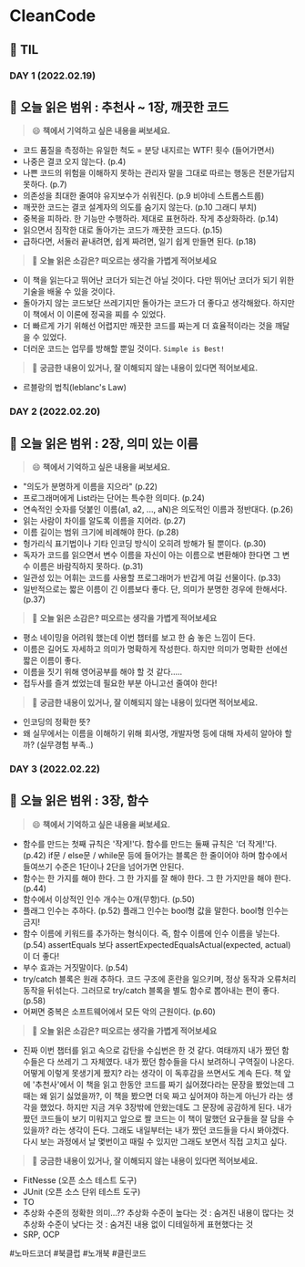 # CleanCode
## :pencil: TIL  
### DAY 1 (2022.02.19)
:book: 오늘 읽은 범위 : 추천사 ~ 1장, 깨끗한 코드
---
> :smile: **책에서 기억하고 싶은 내용을 써보세요.**
 - 코드 품질을 측정하는 유일한 척도 = 분당 내지르는 WTF! 횟수 (들어가면서)
 - 나중은 결코 오지 않는다. (p.4)
 - 나쁜 코드의 위험을 이해하지 못하는 관리자 말을 그대로 따르는 행동은 전문가답지 못하다. (p.7)
 - 의존성을 최대한 줄여야 유지보수가 쉬워진다. (p.9 비야네 스트롭스트룹)
 - 깨끗한 코드는 결코 설계자의 의도를 숨기지 않는다. (p.10 그래디 부치)
 - 중복을 피하라. 한 기능만 수행하라. 제대로 표현하라. 작게 추상화하라. (p.14)
 - 읽으면서 짐작한 대로 돌아가는 코드가 깨끗한 코드다. (p.15)
 - 급하다면, 서둘러 끝내려면, 쉽게 짜려면, 일기 쉽게 만들면 된다. (p.18)
 
> :thinking: **오늘 읽은 소감은? 떠오르는 생각을 가볍게 적어보세요**
 - 이 책을 읽는다고 뛰어난 코더가 되는건 아닐 것이다. 다만 뛰어난 코더가 되기 위한 기술을 배울 수 있을 것이다.
 - 돌아가지 않는 코드보단 쓰레기지만 돌아가는 코드가 더 좋다고 생각해왔다. 하지만 이 책에서 이 이론에 정곡을 찌를 수 있었다.
 - 더 빠르게 가기 위해선 어렵지만 깨끗한 코드를 짜는게 더 효율적이라는 것을 깨달을 수 있었다.
 - 더러운 코드는 업무를 방해할 뿐일 것이다. `Simple is Best!`

> :mag_right: **궁금한 내용이 있거나, 잘 이해되지 않는 내용이 있다면 적어보세요.**
 - 르블랑의 법칙(leblanc's Law)


### DAY 2 (2022.02.20)
:book: 오늘 읽은 범위 : 2장, 의미 있는 이름
---
> :smile: **책에서 기억하고 싶은 내용을 써보세요.**
 - "의도가 분명하게 이름을 지으라" (p.22)
 - 프로그래머에게 List라는 단어는 특수한 의미다. (p.24)
 - 연속적인 숫자를 덧붙인 이름(a1, a2, ..., aN)은 의도적인 이름과 정반대다. (p.26)
 - 읽는 사람이 차이를 알도록 이름을 지어라. (p.27)
 - 이름 길이는 범위 크기에 비례해야 한다. (p.28)
 - 헝가리식 표기법이나 기타 인코딩 방식이 오히려 방해가 될 뿐이다. (p.30)
 - 독자가 코드를 읽으면서 변수 이름을 자신이 아는 이름으로 변환해야 한다면 그 변수 이름은 바람직하지 못하다. (p.31)
 - 일관성 있는 어휘는 코드를 사용할 프로그래머가 반갑게 여길 선물이다. (p.33)
 - 일반적으로는 짧은 이름이 긴 이름보다 좋다. 단, 의미가 분명한 경우에 한해서다. (p.37)
 
> :thinking: **오늘 읽은 소감은? 떠오르는 생각을 가볍게 적어보세요**
 - 평소 네이밍을 어려워 했는데 이번 챕터를 보고 한 숨 놓은 느낌이 든다.
 - 이름은 길어도 자세하고 의미가 명확하게 작성한다. 하지만 의미가 명확한 선에선 짧은 이름이 좋다.
 - 이름을 짓기 위해 영어공부를 해야 할 것 같다.....
 - 접두사를 즐겨 썼었는데 필요한 부분 아니고선 줄여야 한다!

> :mag_right: **궁금한 내용이 있거나, 잘 이해되지 않는 내용이 있다면 적어보세요.**
 - 인코딩의 정확한 뜻?
 - 왜 실무에서는 이름을 이해하기 위해 회사명, 개발자명 등에 대해 자세히 알아야 할까? (실무경험 부족..)


### DAY 3 (2022.02.22)
:book: 오늘 읽은 범위 : 3장, 함수
---
> :smile: **책에서 기억하고 싶은 내용을 써보세요.**
 - 함수를 만드는 첫째 규칙은 '작게!'다. 함수를 만드는 둘째 규칙은 '더 작게!'다. (p.42) 
 if문 / else문 / while문 등에 들어가는 블록은 한 줄이어야 하며 함수에서 들여쓰기 수준은 1단이나 2단을 넘어가면 안된다.
 - 함수는 한 가지를 해야 한다. 그 한 가지를 잘 해야 한다. 그 한 가지만을 해야 한다. (p.44)
 - 함수에서 이상적인 인수 개수는 0개(무항)다. (p.50)
 - 플래그 인수는 추하다. (p.52)
 플래그 인수는 bool형 값을 말한다. bool형 인수는 금지!
 - 함수 이름에 키워드를 추가하는 형식이다. 즉, 함수 이름에 인수 이름을 넣는다. (p.54)
 assertEquals 보다 assertExpectedEqualsActual(expected, actual)이 더 좋다!
 - 부수 효과는 거짓말이다. (p.54)
 - try/catch 블록은 원래 추하다. 코드 구조에 혼란을 일으키며, 정상 동작과 오류처리 동작을 뒤섞는다. 그러므로 try/catch 블록을 별도 함수로 뽑아내는 편이 좋다. (p.58)
 - 어쩌면 중복은 소프트웨어에서 모든 악의 근원이다. (p.60)
 
 
> :thinking: **오늘 읽은 소감은? 떠오르는 생각을 가볍게 적어보세요**
 - 진짜 이번 챕터를 읽고 속으로 감탄을 수십번은 한 것 같다. 여태까지 내가 짰던 함수들은 다 쓰레기 그 자체였다. 내가 짰던 함수들을 다시 보려하니 구역질이 나온다.
   어떻게 이렇게 못생기게 짰지? 라는 생각이 이 독후감을 쓰면서도 계속 든다. 책 앞에 '추천사'에서 이 책을 읽고 한동안 코드를 짜기 싫어졌다라는 문장을 봤었는데 그 때는 왜 읽기 싫었을까?, 이 책을 봤으면 더욱 짜고 싶어져야 하는게 아닌가 라는 생각을 했었다. 하지만 지금 겨우 3장밖에 안왔는데도 그 문장에 공감하게 된다. 내가 짰던 코드들이 보기 미워지고 앞으로 짤 코드는 이 책이 말했던 요구들을 잘 담을 수 있을까? 라는 생각이 든다. 그래도 내일부터는 내가 짰던 코드들을 다시 봐야겠다. 다시 보는 과정에서 날 몇번이고 때릴 수 있지만 그래도 보면서 직접 고치고 싶다.  

> :mag_right: **궁금한 내용이 있거나, 잘 이해되지 않는 내용이 있다면 적어보세요.**
 - FitNesse (오픈 소스 테스트 도구)
 - JUnit (오픈 소스 단위 테스트 도구)
 - TO
 - 추상화 수준의 정확한 의미...??
 추상화 수준이 높다는 것 : 숨겨진 내용이 많다는 것
 추상화 수준이 낮다는 것 : 숨겨진 내용 없이 디테일하게 표현했다는 것
 - SRP, OCP


#노마드코더 #북클럽 #노개북 #클린코드

